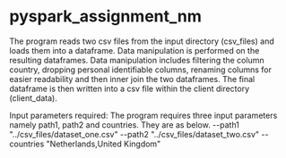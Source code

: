 # pyspark_assignment_nm
The program reads two csv files from the input directory (csv_files) and loads them into a dataframe. Data manipulation is performed on the resulting dataframes. Data manipulation includes filtering the column country, dropping personal identifiable columns, renaming columns for easier readability and then inner join the two dataframes. The final dataframe is then written into a csv file within the client directory (client_data).

Input parameters required:
The program requires three input parameters namely path1, path2 and countries. They are as below.
--path1 "../csv_files/dataset_one.csv"
--path2 "../csv_files/dataset_two.csv"
--countries "Netherlands,United Kingdom"

